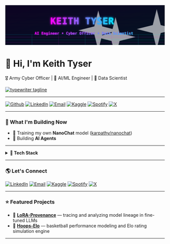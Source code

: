 <picture>
  <source media="(prefers-color-scheme: dark)" srcset="keith-tyser-banner.svg">
  <img alt="Keith Tyser — AI Engineer • Cyber Officer • Data Scientist" src="keith-tyser-banner.svg">
</picture>

# 👋 Hi, I'm Keith Tyser  
🎖️ Army Cyber Officer | 🧠 AI/ML Engineer | 🧩 Data Scientist  

<a href="https://git.io/typing-svg"><img alt="typewriter tagline" src="https://readme-typing-svg.herokuapp.com?font=Fira+Code&weight=600&size=26&duration=3000&pause=800&color=00C853&center=true&vCenter=true&width=980&lines=AI+Engineer+%7C+Cyber+Officer+%7C+Data+Scientist;Building+LLM+Agents;Training+NanoChat+Models" /></a>

---

[![Github](https://img.shields.io/badge/Github-181717?style=flat&logo=github&logoColor=white)](https://github.com/keithtyser)
[![LinkedIn](https://img.shields.io/badge/LinkedIn-0077B5?style=flat&logo=linkedin&logoColor=white)](https://www.linkedin.com/in/keithtyser/)
[![Email](https://img.shields.io/badge/Email-D14836?style=flat&logo=gmail&logoColor=white)](mailto:keithtyser@gmail.com?subject=Hello%20Keith%20—%20AI%20%2F%20Cyber%20%2F%20Data)
[![Kaggle](https://img.shields.io/badge/Kaggle-20beff?style=flat&logo=kaggle&logoColor=white)](https://www.kaggle.com/keithtyser)
[![Spotify](https://img.shields.io/badge/Spotify-1DB954?style=flat&logo=spotify&logoColor=white)](https://open.spotify.com/user/keithtyser)
[![X](https://img.shields.io/badge/X-000000?style=flat&logo=x&logoColor=white)](https://x.com/keithtyser)

---

### 🚀 What I'm Building Now
- 🧠 Training my own **NanoChat** model ([karpathy/nanochat](https://github.com/karpathy/nanochat))  
- 🤖 Building **AI Agents**

---

<details>
  <summary><b>🧰 Tech Stack</b></summary><br>

![Python](https://img.shields.io/badge/Python-FFD43B?style=for-the-badge&logo=python&logoColor=blue)
![PyTorch](https://img.shields.io/badge/PyTorch-EE4C2C?style=for-the-badge&logo=pytorch&logoColor=white)
![TensorFlow](https://img.shields.io/badge/TensorFlow-FF6F00?style=for-the-badge&logo=tensorflow&logoColor=white)
![Docker](https://img.shields.io/badge/Docker-2496ED?style=for-the-badge&logo=docker&logoColor=white)
![FastAPI](https://img.shields.io/badge/FastAPI-009688?style=for-the-badge&logo=fastapi&logoColor=white)
![AWS](https://img.shields.io/badge/AWS-232F3E?style=for-the-badge&logo=amazonaws&logoColor=white)
![GitLab CI/CD](https://img.shields.io/badge/GitLab%20CI%2FCD-FC6D26?style=for-the-badge&logo=gitlab&logoColor=white)
![Kubernetes](https://img.shields.io/badge/Kubernetes-326CE5?style=for-the-badge&logo=kubernetes&logoColor=white)

</details>

---

### 🌎 Let's Connect
[![LinkedIn](https://img.shields.io/badge/LinkedIn-0077B5?style=flat-square&logo=linkedin&logoColor=white)](https://www.linkedin.com/in/keithtyser/)
[![Email](https://img.shields.io/badge/Email-D14836?style=flat-square&logo=gmail&logoColor=white)](mailto:keithtyser@gmail.com?subject=Hello%20Keith%20—%20AI%20%2F%20Cyber%20%2F%20Data)
[![Kaggle](https://img.shields.io/badge/Kaggle-20beff?style=flat-square&logo=kaggle&logoColor=white)](https://www.kaggle.com/keithtyser)
[![Spotify](https://img.shields.io/badge/Spotify-1DB954?style=flat-square&logo=spotify&logoColor=white)](https://open.spotify.com/user/keithtyser)
[![X](https://img.shields.io/badge/X-000000?style=flat-square&logo=x&logoColor=white)](https://x.com/keithtyser)

---

### ⭐ Featured Projects
- 🧩 **[LoRA-Provenance](https://github.com/keithtyser/lora-provenance)** — tracing and analyzing model lineage in fine-tuned LLMs  
- 🏀 **[Hoops-Elo](https://github.com/keithtyser/hoops-elo)** — basketball performance modeling and Elo rating simulation engine  

---